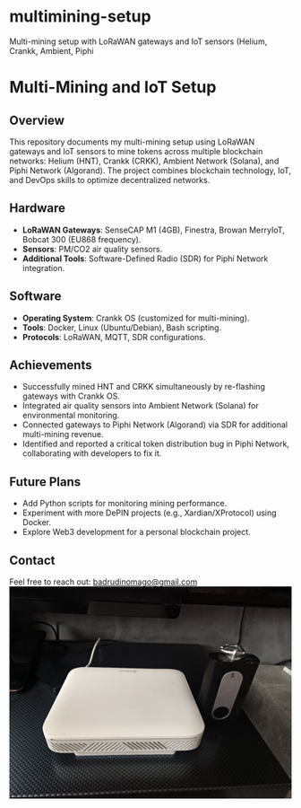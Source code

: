# multimining-setup
Multi-mining setup with LoRaWAN gateways and IoT sensors (Helium, Crankk, Ambient, Piphi
# Multi-Mining and IoT Setup

## Overview
This repository documents my multi-mining setup using LoRaWAN gateways and IoT sensors to mine tokens across multiple blockchain networks: Helium (HNT), Crankk (CRKK), Ambient Network (Solana), and Piphi Network (Algorand). The project combines blockchain technology, IoT, and DevOps skills to optimize decentralized networks.

## Hardware
- **LoRaWAN Gateways**: SenseCAP M1 (4GB), Finestra, Browan MerryIoT, Bobcat 300 (EU868 frequency).
- **Sensors**: PM/CO2 air quality sensors.
- **Additional Tools**: Software-Defined Radio (SDR) for Piphi Network integration.

## Software
- **Operating System**: Crankk OS (customized for multi-mining).
- **Tools**: Docker, Linux (Ubuntu/Debian), Bash scripting.
- **Protocols**: LoRaWAN, MQTT, SDR configurations.

## Achievements
- Successfully mined HNT and CRKK simultaneously by re-flashing gateways with Crankk OS.
- Integrated air quality sensors into Ambient Network (Solana) for environmental monitoring.
- Connected gateways to Piphi Network (Algorand) via SDR for additional multi-mining revenue.
- Identified and reported a critical token distribution bug in Piphi Network, collaborating with developers to fix it.

## Future Plans
- Add Python scripts for monitoring mining performance.
- Experiment with more DePIN projects (e.g., Xardian/XProtocol) using Docker.
- Explore Web3 development for a personal blockchain project.

## Contact
Feel free to reach out: [badrudinomago@gmail.com](mailto:badrudinomago@gmail.com)
![My Mining Setup](mining_setup.jpg)
